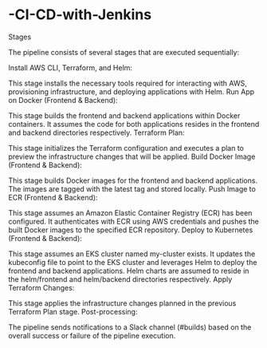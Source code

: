 # -CI-CD-with-Jenkins
Stages

The pipeline consists of several stages that are executed sequentially:

Install AWS CLI, Terraform, and Helm:

This stage installs the necessary tools required for interacting with AWS, provisioning infrastructure, and deploying applications with Helm.
Run App on Docker (Frontend & Backend):

This stage builds the frontend and backend applications within Docker containers. It assumes the code for both applications resides in the frontend and backend directories respectively.
Terraform Plan:

This stage initializes the Terraform configuration and executes a plan to preview the infrastructure changes that will be applied.
Build Docker Image (Frontend & Backend):

This stage builds Docker images for the frontend and backend applications. The images are tagged with the latest tag and stored locally.
Push Image to ECR (Frontend & Backend):

This stage assumes an Amazon Elastic Container Registry (ECR) has been configured. It authenticates with ECR using AWS credentials and pushes the built Docker images to the specified ECR repository.
Deploy to Kubernetes (Frontend & Backend):

This stage assumes an EKS cluster named my-cluster exists. It updates the kubeconfig file to point to the EKS cluster and leverages Helm to deploy the frontend and backend applications. Helm charts are assumed to reside in the helm/frontend and helm/backend directories respectively.
Apply Terraform Changes:

This stage applies the infrastructure changes planned in the previous Terraform Plan stage.
Post-processing:

The pipeline sends notifications to a Slack channel (#builds) based on the overall success or failure of the pipeline execution.
